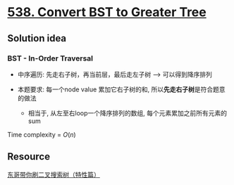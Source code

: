 # [538. Convert BST to Greater Tree](https://leetcode.com/problems/convert-bst-to-greater-tree/)

## Solution idea

### BST - In-Order Traversal

* 中序遍历: 先走右子树，再当前层，最后走左子树 --> 可以得到降序排列

* 本题要求: 每一个node value 累加它右子树的和, 所以**先走右子树**是符合题意的做法
    * 相当于, 从左至右loop一个降序排列的数组, 每个元素累加之前所有元素的sum

Time complexity = $O(n)$

## Resource

[东哥带你刷二叉搜索树（特性篇）](https://labuladong.github.io/algo/2/21/42/)